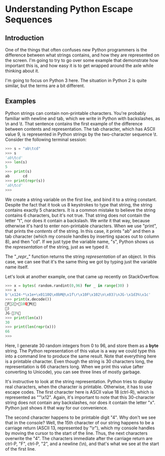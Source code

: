 # Understanding Python Escape Sequences

## Introduction

One of the things that often confuses new Python programmers is the difference between what strings contains, and how they are represented on the screen.  I'm going to try to go over some example that demonstrate how important this is, and how easy it is to get wrapped around the axle while thinking about it.

I'm going to focus on Python 3 here.  The situation in Python 2 is quite similar, but the terms are a bit different.

## Examples

Python strings can contain non-printable characters.  You're probably familiar with newline and tab, which we write in Python with backslashes, as \n and \t.  That sentence contains the first example of the difference between contents and representation.  The tab character, which has ASCII value 9, is represented in Python strings by the two-character sequence \t.  Consider the following terminal session:

```Python
>>> s = "ab\tcd"
>>> s
'ab\tcd'
>>> len(s)
5
>>> print(s)
ab      cd
>>> print(repr(s))
'ab\tcd'
>>>
```

We create a string variable on the first line, and bind it to a string constant.  Despite the fact that it took us 8 keystrokes to type that string, the string contains exactly 5 characters.  It is a common mistake to believe the string contains 6 characters, but it's not true.  That string does not contain the letter "t", nor does it contain a backslash.  We _write_ it that way, because otherwise it's hard to enter non-printable characters.  When we use "print", that prints the _contents_ of the string.  In this case, it prints "ab" and then a tab character (which my console handles by inserting spaces out to column 8), and then "cd".  If we just type the variable name, "s", Python shows us the *representation* of the string, just as we typed it.

The "\__repr__" function returns the string *representation* of an object.  In this case, we can see that it's the same thing we got by typing just the variable name itself.

Let's look at another example, one that came up recently on StackOverflow.

```Python
>>> x = bytes( random.randint(0,96) for _ in range(30) )
>>> x
b'\x124-*\x1e+\x0110Q\x0bM@\x1f\r\x10F\x102\n\x03)\nJG-\x1d3%\x1c'
>>> print(x.decode())
F2+10QM@
)
JG-3%
>>> print(len(x))
30
>>> print(len(repr(x)))
66
>>>
```

Here, I generate 30 random integers from 0 to 96, and store them as a **byte** string.  The Python representation of this value is a way we could type this into a command line to produce the same result.  Note that everything here is a printable character.  Even though the string is 30 characters long, the representation is 66 characters long.  When we print this value (after converting to Unicode), you can see three lines of mostly garbage.

It's instructive to look at the string representation.  Python tries to display real characters, when the character is printable.  Otherwise, it has to use escape codes.  The first character here is ASCII value 18 (ctrl-R), which is represented as ""\x12".  Again, it's important to note that this 30-character string does not contain any backslashes, nor does it contain the letter "x".  Python just shows it that way for our convenience.

The second character happens to be printable digit "4".  Why don't we see that in the console?  Well, the 15th character of our string happens to be a carriage return (ASCII 13, represented by "\r"), which my console handles by moving the cursor to the start of the line.  Thus, the next characters overwrite the "4".  The characters immediate after the carriage return are ctrl-P, "F", ctrl-P, "2", and a newline (\n), and that's what we see at the start of the first line.

